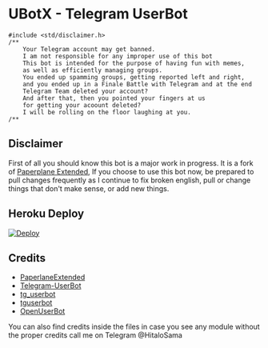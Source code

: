 # UBotX - Telegram UserBot

```
#include <std/disclaimer.h>
/**
    Your Telegram account may get banned.
    I am not responsible for any improper use of this bot
    This bot is intended for the purpose of having fun with memes,
    as well as efficiently managing groups.
    You ended up spamming groups, getting reported left and right,
    and you ended up in a Finale Battle with Telegram and at the end
    Telegram Team deleted your account?
    And after that, then you pointed your fingers at us
    for getting your acoount deleted?
    I will be rolling on the floor laughing at you.
/**
```

## Disclaimer

First of all you should know this bot is a major work in progress. It is a fork of [Paperplane Extended](https://github.com/AvinashReddy3108/PaperplaneExtended), If you choose to use this bot now, be prepared to pull changes frequently as I continue to fix broken english, pull or change things that don't make sense, or add new things.

## Heroku Deploy

[![Deploy](https://www.herokucdn.com/deploy/button.svg)](https://heroku.com/deploy?template=https://github.com/TG-UBotX/TG-UBotX)

## Credits

* [PaperlaneExtended](https://github.com/AvinashReddy3108/PaperplaneExtended)
* [Telegram-UserBot](https://github.com/RaphielGang/Telegram-UserBot)
* [tg_userbot](https://github.com/watzon/tg_userbot)
* [tguserbot](https://github.com/nunopenim/tguserbot)
* [OpenUserBot](https://github.com/mkaraniya/OpenUserBot)

You can also find credits inside the files in case you see any module without the proper credits call me on Telegram @HitaloSama